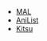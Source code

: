 * [MAL](https://myanimelist.net/profile/GDjkhp)
* [AniList](https://anilist.co/user/GDjkhp)
* [Kitsu](https://kitsu.app/users/GDjkhp)